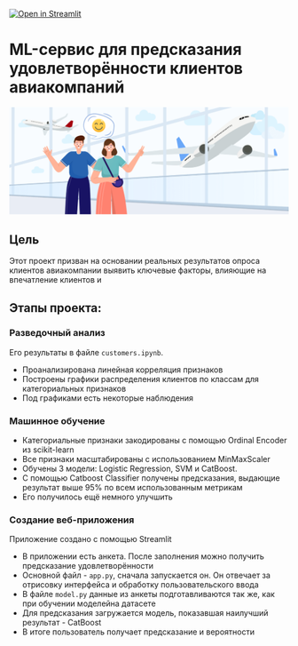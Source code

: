 [![Open in Streamlit](https://static.streamlit.io/badges/streamlit_badge_black_white.svg)](https://airlines-customer-satisfaction.streamlit.app/)

# ML-сервис для предсказания удовлетворённости клиентов авиакомпаний

![Header image](https://github.com/dm1trykrylov/Airlines-Customer-satisfaction/blob/main/images/Airline-satisfaction-cover-1-1536x590.png)

## Цель
Этот проект призван на основании реальных результатов опроса клиентов авиакомпании выявить ключевые факторы, влияющие на впечатление клиентов и 

## Этапы проекта:

### Разведочный анализ
Его результаты в файле `customers.ipynb`.
* Проанализирована линейная корреляция признаков
* Построены графики распределения клиентов по классам для категориальных признаков
* Под графиками есть некоторые наблюдения

### Машинное обучение
* Категориальные признаки закодированы с помощью Ordinal Encoder из scikit-learn
* Все признаки масштабированы с использованием MinMaxScaler
* Обучены 3 модели: Logistic Regression, SVM и CatBoost.
* С помощью Catboost Classifier получены предсказания, выдающие результат выше 95% по всем использованным метрикам
* Его получилось ещё немного улучшить

### Создание веб-приложения 
Приложение создано с помощью Streamlit
* В приложении есть анкета. После заполнения можно получить предсказание удовлетворённости
* Основной файл - `app.py`, сначала запускается он. Он отвечает за отрисовку интерфейса и обработку пользовательского ввода
* В файле `model.py` данные из анкеты подготавливаются так же, как при обучении моделейна датасете
* Для предсказания загружается модель, показавшая наилучший результат - CatBoost
* В итоге пользователь получает предсказание и вероятности

